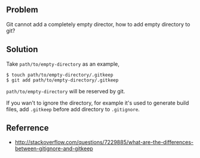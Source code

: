 ## Problem

Git cannot add a completely empty director, how to add empty directory to git?

## Solution

Take `path/to/empty-directory` as an example,

```
$ touch path/to/empty-directory/.gitkeep
$ git add path/to/empty-directory/.gitkeep
```

`path/to/empty-directory` will be reserved by git.

If you wan't to ignore the directory, for example it's used to generate build files,
add `.gitkeep` before add directory to `.gitignore`.

## Referrence

* http://stackoverflow.com/questions/7229885/what-are-the-differences-between-gitignore-and-gitkeep
